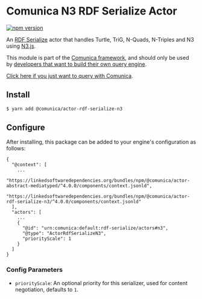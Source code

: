 # Comunica N3 RDF Serialize Actor

[![npm version](https://badge.fury.io/js/%40comunica%2Factor-rdf-serialize-n3.svg)](https://www.npmjs.com/package/@comunica/actor-rdf-serialize-n3)

An [RDF Serialize](https://github.com/comunica/comunica/tree/master/packages/bus-rdf-serialize) actor that handles
Turtle, TriG, N-Quads, N-Triples and N3 using [N3.js](https://www.npmjs.com/package/n3).

This module is part of the [Comunica framework](https://github.com/comunica/comunica),
and should only be used by [developers that want to build their own query engine](https://comunica.dev/docs/modify/).

[Click here if you just want to query with Comunica](https://comunica.dev/docs/query/).

## Install

```bash
$ yarn add @comunica/actor-rdf-serialize-n3
```

## Configure

After installing, this package can be added to your engine's configuration as follows:
```text
{
  "@context": [
    ...
    "https://linkedsoftwaredependencies.org/bundles/npm/@comunica/actor-abstract-mediatyped/^4.0.0/components/context.jsonld",
    "https://linkedsoftwaredependencies.org/bundles/npm/@comunica/actor-rdf-serialize-n3/^4.0.0/components/context.jsonld"
  ],
  "actors": [
    ...
    {
      "@id": "urn:comunica:default:rdf-serialize/actors#n3",
      "@type": "ActorRdfSerializeN3",
      "priorityScale": 1
    }
  ]
}
```

### Config Parameters

* `priorityScale`: An optional priority for this serializer, used for content negotiation, defaults to `1`.
